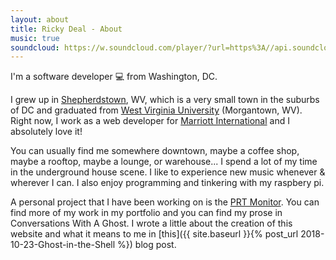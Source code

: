 ```yaml
---
layout: about
title: Ricky Deal - About
music: true
soundcloud: https://w.soundcloud.com/player/?url=https%3A//api.soundcloud.com/tracks/111244653&color=%23ff5500
---
```


I'm a software developer 💻 from Washington, DC.

I grew up in [Shepherdstown](http://shepherdstown.info), WV, which is a very small town in the suburbs of DC and graduated from [West Virginia University](https://www.wvu.edu) (Morgantown, WV). Right now, I work as a web developer for [Marriott International](https://www.marriott.com/marriott/aboutmarriott.mi) and I absolutely love it!

You can usually find me somewhere downtown, maybe a coffee shop, maybe a rooftop, maybe a lounge, or warehouse... I spend a lot of my time in the underground house scene. I like to experience new music whenever & wherever I can. I also enjoy programming and tinkering with my raspbery pi.

A personal project that I have been working on is the [PRT Monitor](http://www.thedaonline.com/news/bot-account-can-tell-when-prt-is-down-within-five/article_940d3182-ba3d-11e8-a305-d7d8e3af9f55.html). You can find more of my work in my portfolio and you can find my prose in Conversations With A Ghost. I wrote a little about the creation of this website and what it means to me in [this]({{ site.baseurl }}{% post_url 2018-10-23-Ghost-in-the-Shell %}) blog post.